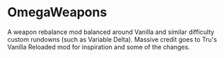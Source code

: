 # OmegaWeapons
A weapon rebalance mod balanced around Vanilla and similar difficulty custom rundowns (such as Variable Delta). Massive credit goes to Tru's Vanilla Reloaded mod for inspiration and some of the changes.
